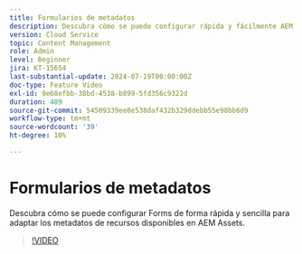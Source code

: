 ```yaml
---
title: Formularios de metadatos
description: Descubra cómo se puede configurar rápida y fácilmente AEM Assets Metadata Forms para adaptar los metadatos de recursos.
version: Cloud Service
topic: Content Management
role: Admin
level: Beginner
jira: KT-15654
last-substantial-update: 2024-07-19T00:00:00Z
doc-type: Feature Video
exl-id: 9e68efbb-38bd-4538-b899-5fd356c9322d
duration: 489
source-git-commit: 54509339ee8e538daf432b329ddebb55e98bb6d9
workflow-type: tm+mt
source-wordcount: '39'
ht-degree: 10%

---
```


# Formularios de metadatos

Descubra cómo se puede configurar Forms de forma rápida y sencilla para adaptar los metadatos de recursos disponibles en AEM Assets.

>[!VIDEO](https://video.tv.adobe.com/v/3431686?quality=12&learn=on)
